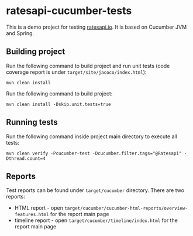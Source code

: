 # ratesapi-cucumber-tests

This is a demo project for testing [ratesapi.io](http://ratesapi.io). It is based on Cucumber JVM and Spring.

## Building project

Run the following command to build project and run unit tests (code coverage report is under `target/site/jacoco/index.html`):

`mvn clean install`

Run the following command to build project:

`mvn clean install -Dskip.unit.tests=true`

## Running tests

Run the following command inside project main directory to execute all tests:

`mvn clean verify -Pcucumber-test -Dcucumber.filter.tags="@Ratesapi" -Dthread.count=4`


## Reports

Test reports can be found under `target/cucumber` directory. There are two reports:
* HTML report - open `target/cucumber/cucumber-html-reports/overview-features.html` for the report main page
* timeline report - open `target/cucumber/timeline/index.html` for the report main page

